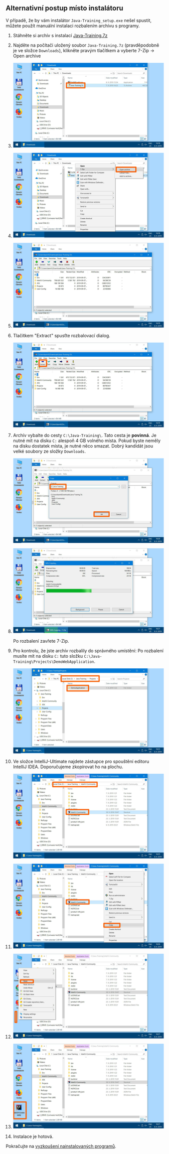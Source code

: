 Alternativní postup místo instalátoru
-------------------------------------

V případě, že by vám instalátor `Java-Training_setup.exe` nešel spustit,
můžete použít manuální instalaci rozbalením archívu s programy.

1.  Stáhněte si archív s instalací
    [Java-Training.7z](https://github.com/czechitas/java-install/releases/download/2020-jaro/ultimate/win/Java-Training.7z)

2.  Najděte na počítači uložený soubor `Java-Training.7z` (pravděpodobně je ve složce
    `Downloads`), klikněte pravým tlačítkem
    a vyberte 7-Zip -> Open archive

3.  ![](img/img200.png)

4.  ![](img/img201.png)

5.  ![](img/img202.png)

6.  Tlačítkem "Extract" spusťte rozbalovací dialog.

    ![](img/img203.png)

7.  Archív vybalte do cesty `C:\Java-Training\`. Tato cesta je **povinná**.
    Je nutné mít na disku `C:` alespoň 4 GB volného místa.
    Pokud byste neměly na disku dostatek místa, je nutné něco smazat.
    Dobrý kandidát jsou velké soubory ze složky `Downloads`.

    ![](img/img204.png)

8.  ![](img/img205.png)

    Po rozbalení zavřete 7-Zip.

9.  Pro kontrolu, že jste archív rozbalily do správného umístění:
    Po rozbalení musíte mít na disku `C:` tuto složku
    `C:\Java-Training\Projects\DemoWebApplication`.

    ![](img/img206.png)

10. Ve složce IntelliJ-Ultimate najdete zástupce pro spouštění editoru IntelliJ IDEA. Doporučujeme zkopírovat ho na plochu.

    ![](img/img207.png)

11. ![](img/img208.png)

12. ![](img/img209.png)

13. ![](img/img210.png)

14. Instalace je hotová.

Pokračujte na [vyzkoušení nainstalovaných programů](index.html#test).


